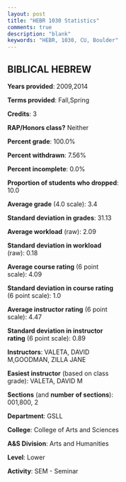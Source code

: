 ```yaml
---
layout: post
title: "HEBR 1030 Statistics"
comments: true
description: "blank"
keywords: "HEBR, 1030, CU, Boulder"
--- 
```

<head>
<script src="https://ajax.googleapis.com/ajax/libs/jquery/2.1.3/jquery.min.js"></script>
<script src="https://dl.dropboxusercontent.com/s/pc42nxpaw1ea4o9/highcharts.js?dl=0"></script>
<!-- <script src="../assets/js/highcharts.js"></script> -->
<style type="text/css">@font-face {
	font-family: "Bebas Neue";
	src: url(https://www.filehosting.org/file/details/544349/BebasNeue%20Regular.otf) format("opentype");
	}
	h1.Bebas { 
		font-family: "Bebas Neue", Verdana, Tahoma;
	}
</style>
</head>
<body>
	<div id="container" style="float: right; width: 45%; height: 88%; margin-left: 2.5%; margin-right: 2.5%;"></div>
	<script language="JavaScript">
		$(document).ready(function() {
		var chart = {type: 'column'};
		var title = {text: 'Grade Distribution'};
		var xAxis = {categories: ['A','B','C','D','F'],crosshair: true};
		var yAxis = {min: 0,title: {text: 'Percentage'}};
		var tooltip = {headerFormat: '<center><b><span style="font-size:20px">{point.key}</span></b></center>',
		               pointFormat: '<td style="padding:0"><b>{point.y:.1f}%</b></td>',
		               footerFormat: '</table>',shared: true,useHTML: true};
		var plotOptions = {column: {pointPadding: 0.0,borderWidth: 0}};  
		var credits = {enabled: false};var series= [{name: 'Percent',data: [48.15,40.74,11.11,0.0,0.0,]}];
		var json = {};
		json.chart = chart;
		json.title = title;
		json.tooltip = tooltip;
		json.xAxis = xAxis;
		json.yAxis = yAxis;  
		json.series = series;
		json.plotOptions = plotOptions;  
		json.credits = credits;
		$('#container').highcharts(json);
	});
	</script>
</body>
			   
## BIBLICAL HEBREW

**Years provided**: 2009,2014

**Terms provided**: Fall,Spring

**Credits**: 3

**RAP/Honors class?** Neither

**Percent grade**: 100.0%

**Percent withdrawn**: 7.56%

**Percent incomplete**: 0.0%

**Proportion of students who dropped**: 10.0

**Average grade** (4.0 scale): 3.4

**Standard deviation in grades**: 31.13

**Average workload** (raw): 2.09

**Standard deviation in workload** (raw): 0.18

**Average course rating** (6 point scale): 4.09

**Standard deviation in course rating** (6 point scale): 1.0

**Average instructor rating** (6 point scale): 4.47

**Standard deviation in instructor rating** (6 point scale): 0.89

**Instructors**: VALETA, DAVID M,GOODMAN, ZILLA JANE

**Easiest instructor** (based on class grade): VALETA, DAVID M

**Sections** (and **number of sections**): 001,800, 2

**Department**: GSLL

**College**: College of Arts and Sciences

**A&S Division**: Arts and Humanities

**Level**: Lower

**Activity**: SEM - Seminar